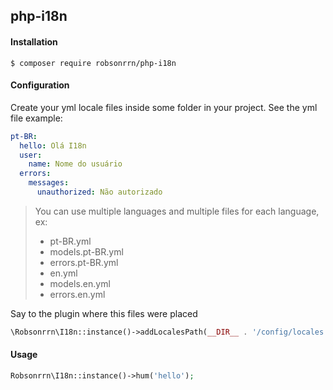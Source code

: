 ## php-i18n

#### Installation
	
	$ composer require robsonrrn/php-i18n

#### Configuration

Create your yml locale files inside some folder in your project. See the yml file example:

```yaml
pt-BR:
  hello: Olá I18n
  user:
    name: Nome do usuário
  errors:
    messages:
      unauthorized: Não autorizado

```

> You can use multiple languages and multiple files for each language, ex:
> - pt-BR.yml
> - models.pt-BR.yml
> - errors.pt-BR.yml
> - en.yml
> - models.en.yml
> - errors.en.yml


Say to the plugin where this files were placed

```php
\Robsonrrn\I18n::instance()->addLocalesPath(__DIR__ . '/config/locales')->setCurrentLocale('pt-BR');
```

#### Usage 

```php
Robsonrrn\I18n::instance()->hum('hello');
```

